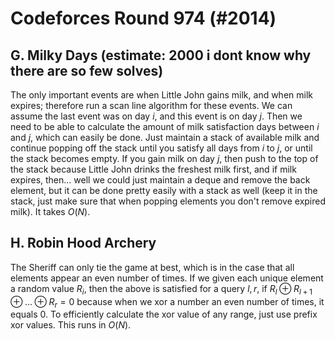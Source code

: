 # Codeforces Round 974 (#2014)

## G. Milky Days (estimate: 2000 i dont know why there are so few solves)
The only important events are when Little John gains milk, and when milk expires; therefore run a scan line algorithm for these events. We can assume the last event was on day $i$, and this event is on day $j$. Then we need to be able to calculate the amount of milk satisfaction days between $i$ and $j$, which can easily be done. Just maintain a stack of available milk and continue popping off the stack until you satisfy all days from $i$ to $j$, or until the stack becomes empty. If you gain milk on day $j$, then push to the top of the stack because Little John drinks the freshest milk first, and if milk expires, then... well we could just maintain a deque and remove the back element, but it can be done pretty easily with a stack as well (keep it in the stack, just make sure that when popping elements you don't remove expired milk). It takes $O(N)$.

## H. Robin Hood Archery
The Sheriff can only tie the game at best, which is in the case that all elements appear an even number of times. If we given each unique element a random value $R_i$, then the above is satisfied for a query $l,r$, if $R_l\oplus{R_{l+1}}\oplus\dots\oplus{R_r} = 0$ because when we xor a number an even number of times, it equals $0$. To efficiently calculate the xor value of any range, just use prefix xor values. This runs in $O(N)$.